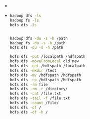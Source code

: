 -
- ```bash
  hadoop dfs -ls
  hadoop fs -ls
  hdfs dfs -ls
  
  
  hadoop dfs -du -s -h /path
  hadoop fs -du -s -h /path
  hdfs dfs -du -s -h /path
  
  hdfs dfs -put /localpath /hdfspath
  hdfs dfs -moveFromLocal old new
  hdfs dfs -get /hdfspath /localpath
  hdfs dfs -mkdir /test
  hdfs dfs -mv /hdfspath /hdfspath
  hdfs dfs -cp /hdfspath /hdfspath
  hdfs dfs -rm file
  hdfs dfs -rm -r /dirctory/
  hdfs dfs -cat /file.txt
  hdfs dfs -tail -f /file.txt
  hdfs dfs -count /file/
  hdfs dfs -df /
  hdfs dfs -df -h /
  ```